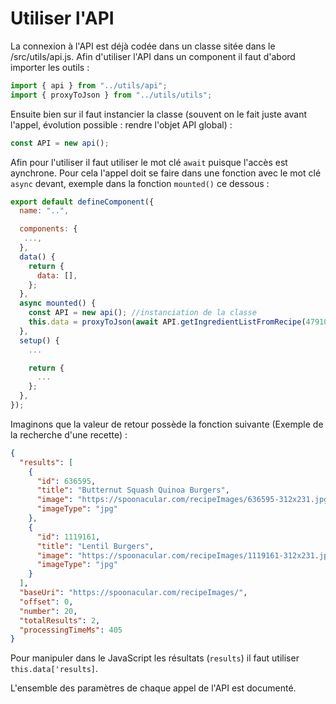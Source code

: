 # Utiliser l'API

La connexion à l'API est déjà codée dans un classe sitée dans le /src/utils/api.js. Afin d'utiliser l'API dans un component il faut d'abord importer les outils :

```js
import { api } from "../utils/api";
import { proxyToJson } from "../utils/utils";
```

Ensuite bien sur il faut instancier la classe (souvent on le fait juste avant l'appel, évolution possible : rendre l'objet API global) :

```js
const API = new api();
```

Afin pour l'utiliser il faut utiliser le mot clé `await` puisque l'accès est aynchrone. Pour cela l'appel doit se faire dans une fonction avec le mot clé `async` devant, exemple dans la fonction `mounted()` ce dessous :

```js
export default defineComponent({
  name: "..",

  components: {
   ...,
  },
  data() {
    return {
      data: [],
    };
  },
  async mounted() {
    const API = new api(); //instanciation de la classe
    this.data = proxyToJson(await API.getIngredientListFromRecipe(479101)); //assignation de la valeur de retour à une variable qui pourra être utilisée et manipulée dans le template.
  },
  setup() {
    ...

    return {
      ...
    };
  },
});
```

Imaginons que la valeur de retour possède la fonction suivante (Exemple de la recherche d'une recette) :

```json
{
  "results": [
    {
      "id": 636595,
      "title": "Butternut Squash Quinoa Burgers",
      "image": "https://spoonacular.com/recipeImages/636595-312x231.jpg",
      "imageType": "jpg"
    },
    {
      "id": 1119161,
      "title": "Lentil Burgers",
      "image": "https://spoonacular.com/recipeImages/1119161-312x231.jpg",
      "imageType": "jpg"
    }
  ],
  "baseUri": "https://spoonacular.com/recipeImages/",
  "offset": 0,
  "number": 20,
  "totalResults": 2,
  "processingTimeMs": 405
}
```

Pour manipuler dans le JavaScript les résultats (`results`) il faut utiliser `this.data['results]`.

L'ensemble des paramètres de chaque appel de l'API est documenté.
